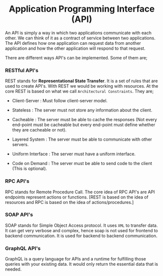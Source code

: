 <h1 align="center"> Application Programming Interface (API) </h1>

An API is simply a way in which two applications communicate with each other. We can think of it as a contract of service between two applications. The API defines how one application can request data from another application and how the other application will respond to that request.

There are different ways API's can be implemented. Some of them are;

### RESTful API's

REST stands for **Representational State Transfer**. It is a set of rules that are used to create API's. With REST we would be working with resources. At the core REST is based on what we call `Architectural Constraints`. They are;

- Client-Server : Must follow client-server model.

- Stateless : The server must not store any information about the client.

- Cacheable : The server must be able to cache the responses (Not every end-point must be cacheable but every end-point must define whether they are cacheable or not).

- Layered System : The server must be able to communicate with other servers.

- Uniform Interface : The server must have a uniform interface.

- Code on Demand : The server must be able to send code to the client (This is optional).

### RPC API's

RPC stands for Remote Procedure Call. The core idea of RPC API's are API endpoints represent actions or functions.
[REST is based on the idea of resources and RPC is based on the idea of actions/procedures.]

### SOAP API's

SOAP stands for Simple Object Access protocol. It uses `XML` to transfer data. It can get very verbose and complex, hence soap is not used for frontend to backend communication. It is used for backend to backend communication.

### GraphQL API's

GraphQL is a query language for APIs and a runtime for fulfilling those queries with your existing data. It would only return the essential data that is needed.
